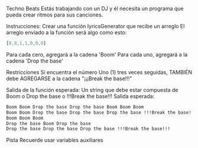 Techno Beats
Estás trabajando con un DJ y él necesita un programa que pueda crear ritmos para sus canciones.

Instrucciones:
Crear una función lyricsGenerator que recibe un arreglo
El arreglo enviado a la función será algo como esto:
```js
[0,0,1,1,0,0,0] 
```
Para cada cero, agregará a la cadena 'Boom'
Para cada uno, agregará a la cadena 'Drop the base'

Restricciones
Si encuentra el número Uno (1) tres veces seguidas, TAMBIÉN debe AGREGARSE a la cadena "¡¡¡Break the base!!!"

Salida de la función esperada:
Un string que debe estar compuesta de Boom o Drop the base o !!!Break the base!!!
Salida esperada:
```md
Boom Boom Drop the base Drop the base Boom Boom Boom
Boom Boom Drop the base Drop the base Drop the base !!!Break the base!!! Boom Boom Boom
Boom Boom Boom
Drop the base Boom Drop the base
Drop the base Drop the base Drop the base !!!Break the base!!!
```

Pista
Recuerde usar variables auxiliares